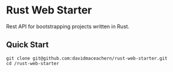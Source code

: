 # Rust Web Starter

 Rest API for bootstrapping projects written in Rust.

## Quick Start

```
git clone git@github.com:davidmaceachern/rust-web-starter.git
cd /rust-web-starter
```
